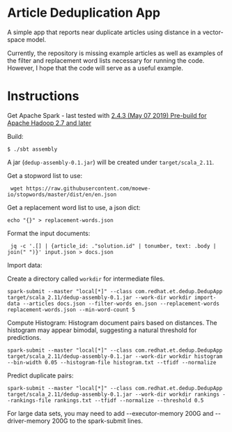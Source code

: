 # Article Deduplication App

A simple app that reports near duplicate articles using distance in a vector-space model.

Currently, the repository is missing example articles as well as examples of the filter and replacement word lists necessary for running the code. However, I hope that the code will serve as a useful example.

# Instructions

Get Apache Spark - last tested with [2.4.3 (May 07 2019) Pre-build for Apache Hadoop 2.7 and later](https://spark.apache.org/downloads.html)

Build:

    $ ./sbt assembly

A jar (`dedup-assembly-0.1.jar`) will be created under `target/scala_2.11`.

Get a stopword list to use:

     wget https://raw.githubusercontent.com/moewe-io/stopwords/master/dist/en/en.json

Get a replacement word list to use, a json dict:

    echo "{}" > replacement-words.json

Format the input documents:

     jq -c '.[] | {article_id: ."solution.id" | tonumber, text: .body | join(" ")}' input.json > docs.json

Import data:

Create a directory called `workdir` for intermediate files.

    spark-submit --master "local[*]" --class com.redhat.et.dedup.DedupApp target/scala_2.11/dedup-assembly-0.1.jar --work-dir workdir import-data --articles docs.json --filter-words en.json --replacement-words replacement-words.json --min-word-count 5


Compute Histogram:
Histogram document pairs based on distances.  The histogram may appear bimodal, suggesting a natural threshold for predictions.

    spark-submit --master "local[*]" --class com.redhat.et.dedup.DedupApp target/scala_2.11/dedup-assembly-0.1.jar --work-dir workdir histogram --bin-width 0.05 --histogram-file histogram.txt --tfidf --normalize

Predict duplicate pairs:

    spark-submit --master "local[*]" --class com.redhat.et.dedup.DedupApp target/scala_2.11/dedup-assembly-0.1.jar --work-dir workdir rankings --rankings-file rankings.txt --tfidf --normalize --threshold 0.5

For large data sets, you may need to add --executor-memory 200G and --driver-memory 200G to the spark-submit lines.
